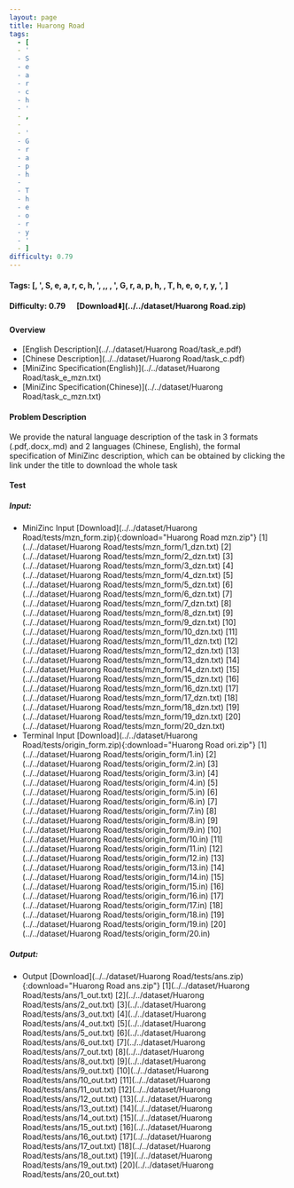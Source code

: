 ```yaml
---
layout: page
title: Huarong Road
tags:
  - [
  - '
  - S
  - e
  - a
  - r
  - c
  - h
  - '
  - ,
  -  
  - '
  - G
  - r
  - a
  - p
  - h
  -  
  - T
  - h
  - e
  - o
  - r
  - y
  - '
  - ]
difficulty: 0.79
---
```


#### Tags: [, ', S, e, a, r, c, h, ', ,,  , ', G, r, a, p, h,  , T, h, e, o, r, y, ', ]
#### Difficulty: 0.79 &nbsp;&nbsp;&nbsp;&nbsp; [Download⬇️](../../dataset/Huarong Road.zip)
#### Overview
- [English Description](../../dataset/Huarong Road/task_e.pdf)
- [Chinese Description](../../dataset/Huarong Road/task_c.pdf)
- [MiniZinc Specification(English)](../../dataset/Huarong Road/task_e_mzn.txt)
- [MiniZinc Specification(Chinese)](../../dataset/Huarong Road/task_c_mzn.txt)

#### Problem Description
We provide the natural language description of the task in 3 formats (.pdf,.docx,.md) and 2 languages (Chinese, English), the formal specification of MiniZinc description, which can be obtained by clicking the link under the title to download the whole task
#### Test
##### Input:
- MiniZinc Input [Download](../../dataset/Huarong Road/tests/mzn_form.zip){:download="Huarong Road mzn.zip"} [1](../../dataset/Huarong Road/tests/mzn_form/1_dzn.txt) [2](../../dataset/Huarong Road/tests/mzn_form/2_dzn.txt) [3](../../dataset/Huarong Road/tests/mzn_form/3_dzn.txt) [4](../../dataset/Huarong Road/tests/mzn_form/4_dzn.txt) [5](../../dataset/Huarong Road/tests/mzn_form/5_dzn.txt) [6](../../dataset/Huarong Road/tests/mzn_form/6_dzn.txt) [7](../../dataset/Huarong Road/tests/mzn_form/7_dzn.txt) [8](../../dataset/Huarong Road/tests/mzn_form/8_dzn.txt) [9](../../dataset/Huarong Road/tests/mzn_form/9_dzn.txt) [10](../../dataset/Huarong Road/tests/mzn_form/10_dzn.txt) [11](../../dataset/Huarong Road/tests/mzn_form/11_dzn.txt) [12](../../dataset/Huarong Road/tests/mzn_form/12_dzn.txt) [13](../../dataset/Huarong Road/tests/mzn_form/13_dzn.txt) [14](../../dataset/Huarong Road/tests/mzn_form/14_dzn.txt) [15](../../dataset/Huarong Road/tests/mzn_form/15_dzn.txt) [16](../../dataset/Huarong Road/tests/mzn_form/16_dzn.txt) [17](../../dataset/Huarong Road/tests/mzn_form/17_dzn.txt) [18](../../dataset/Huarong Road/tests/mzn_form/18_dzn.txt) [19](../../dataset/Huarong Road/tests/mzn_form/19_dzn.txt) [20](../../dataset/Huarong Road/tests/mzn_form/20_dzn.txt) 
- Terminal Input [Download](../../dataset/Huarong Road/tests/origin_form.zip){:download="Huarong Road ori.zip"} [1](../../dataset/Huarong Road/tests/origin_form/1.in) [2](../../dataset/Huarong Road/tests/origin_form/2.in) [3](../../dataset/Huarong Road/tests/origin_form/3.in) [4](../../dataset/Huarong Road/tests/origin_form/4.in) [5](../../dataset/Huarong Road/tests/origin_form/5.in) [6](../../dataset/Huarong Road/tests/origin_form/6.in) [7](../../dataset/Huarong Road/tests/origin_form/7.in) [8](../../dataset/Huarong Road/tests/origin_form/8.in) [9](../../dataset/Huarong Road/tests/origin_form/9.in) [10](../../dataset/Huarong Road/tests/origin_form/10.in) [11](../../dataset/Huarong Road/tests/origin_form/11.in) [12](../../dataset/Huarong Road/tests/origin_form/12.in) [13](../../dataset/Huarong Road/tests/origin_form/13.in) [14](../../dataset/Huarong Road/tests/origin_form/14.in) [15](../../dataset/Huarong Road/tests/origin_form/15.in) [16](../../dataset/Huarong Road/tests/origin_form/16.in) [17](../../dataset/Huarong Road/tests/origin_form/17.in) [18](../../dataset/Huarong Road/tests/origin_form/18.in) [19](../../dataset/Huarong Road/tests/origin_form/19.in) [20](../../dataset/Huarong Road/tests/origin_form/20.in) 

##### Output:
- Output [Download](../../dataset/Huarong Road/tests/ans.zip){:download="Huarong Road ans.zip"} [1](../../dataset/Huarong Road/tests/ans/1_out.txt) [2](../../dataset/Huarong Road/tests/ans/2_out.txt) [3](../../dataset/Huarong Road/tests/ans/3_out.txt) [4](../../dataset/Huarong Road/tests/ans/4_out.txt) [5](../../dataset/Huarong Road/tests/ans/5_out.txt) [6](../../dataset/Huarong Road/tests/ans/6_out.txt) [7](../../dataset/Huarong Road/tests/ans/7_out.txt) [8](../../dataset/Huarong Road/tests/ans/8_out.txt) [9](../../dataset/Huarong Road/tests/ans/9_out.txt) [10](../../dataset/Huarong Road/tests/ans/10_out.txt) [11](../../dataset/Huarong Road/tests/ans/11_out.txt) [12](../../dataset/Huarong Road/tests/ans/12_out.txt) [13](../../dataset/Huarong Road/tests/ans/13_out.txt) [14](../../dataset/Huarong Road/tests/ans/14_out.txt) [15](../../dataset/Huarong Road/tests/ans/15_out.txt) [16](../../dataset/Huarong Road/tests/ans/16_out.txt) [17](../../dataset/Huarong Road/tests/ans/17_out.txt) [18](../../dataset/Huarong Road/tests/ans/18_out.txt) [19](../../dataset/Huarong Road/tests/ans/19_out.txt) [20](../../dataset/Huarong Road/tests/ans/20_out.txt) 

